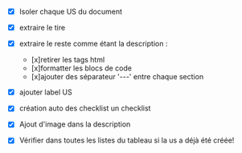 
- [x] Isoler chaque US du document
- [x] extraire le tire
- [x] extraire le reste comme étant la description :
  - [x]retirer les tags html
  - [x]formatter les blocs de code
  - [x]ajouter des séparateur '---' entre chaque section

- [x] ajouter label US 
- [x] création auto des checklist un checklist 
- [X] Ajout d'image dans la description

- [X] Vérifier dans toutes les listes du tableau si la us a déjà été créée! 
